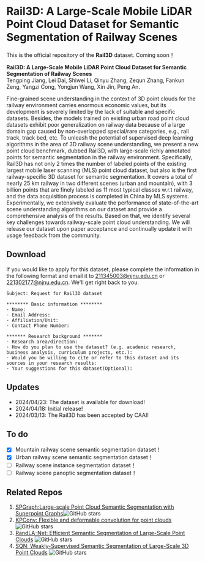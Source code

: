 # Rail3D: A Large-Scale Mobile LiDAR Point Cloud Dataset for Semantic Segmentation of Railway Scenes

This is the official repository of the **Rail3D** dataset. Coming soon！

**Rail3D: A Large-Scale Mobile LiDAR Point Cloud Dataset for Semantic Segmentation of Railway Scenes** <br />
Tengping Jiang, Lei Dai, Shiwei Li, Qinyu Zhang, Zequn Zhang, Fankun Zeng, Yangzi Cong, Yongjun Wang, Xin Jin, Peng An.<br />

Fine-grained scene understanding in the context of 3D point clouds for the railway environment carries enormous economic values, 
but its development is severely limited by the lack of suitable and specific datasets. 
Besides, the models trained on existing urban road point cloud datasets exhibit poor generalization on railway data because of a large domain gap caused by non-overlapped special/rare categories,
e.g., rail track, track bed, etc. To unleash the potential of supervised deep learning algorithms in the area of 3D railway scene understanding, 
we present a new point cloud benchmark, dubbed Rail3D, with large-scale richly annotated points for semantic segmentation in the railway environment. 
Specifically, Rail3D has not only 2 times the number of labeled points of the existing largest mobile laser scanning (MLS) point cloud dataset, 
but also is the first railway-specific 3D dataset for semantic segmentation. It covers a total of nearly 25 km railway in two different scenes (urban and mountain), 
with 3 billion points that are finely labeled as 11 most typical classes w.r.t railway, and the data acquisition process is completed in China by MLS systems. 
Experimentally, we extensively evaluate the performance of state-of-the-art scene understanding algorithms on our dataset and provide a comprehensive analysis of the results. 
Based on that, we identify several key challenges towards railway-scale point cloud understanding. We will release our dataset upon paper acceptance and continually update it with usage feedback from the community.

## Download
If you would like to apply for this dataset, please complete the information in the following format and email it to 211345003@njnu.edu.cn or 221302177@njnu.edu.cn. We'll get right back to you. <br />
  
	Subject: Request for Rail3D dataset 
 
    ******** Basic information ********
    · Name:
    · Email Address:
    · Affiliation/Unit:
    · Contact Phone Number:
    
    ******* Research background *******
    · Research area/direction:
    · How do you plan to use the dataset? (e.g. academic research, business analysis, curriculum projects, etc.):
    · Would you be willing to cite or refer to this dataset and its sources in your research results:
    · Your suggestions for this dataset(Optional):

## Updates
* 2024/04/23: The dataset is available for download!
* 2024/04/18: Initial release!
* 2024/03/13: The Rail3D has been accepted by CAAI!

## To do
- [x] Mountain railway scene semantic segmentation dataset！
- [x] Urban railway scene semantic segmentation dataset！
- [ ] Railway scene instance segmentation dataset！
- [ ] Railway scene panoptic segmentation dataset！

## Related Repos
1. [SPGraph:Large-scale Point Cloud Semantic Segmentation with Superpoint Graphs](https://github.com/loicland/superpoint_graph)![GitHub stars](https://img.shields.io/github/stars/loicland/superpoint_graph.svg?style=flat&label=Star)
2. [KPConv: Flexible and deformable convolution for point clouds](https://github.com/HuguesTHOMAS/KPConv)![GitHub stars](https://img.shields.io/github/stars/HuguesTHOMAS/KPConv.svg?style=flat&label=Star)
3. [RandLA-Net: Efficient Semantic Segmentation of Large-Scale Point Clouds](https://github.com/QingyongHu/RandLA-Net) ![GitHub stars](https://img.shields.io/github/stars/QingyongHu/RandLA-Net.svg?style=flat&label=Star)
4. [SQN: Weakly-Supervised Semantic Segmentation of Large-Scale 3D Point Clouds](https://github.com/QingyongHu/SQN) ![GitHub stars](https://img.shields.io/github/stars/QingyongHu/SQN.svg?style=flat&label=Star)
 
